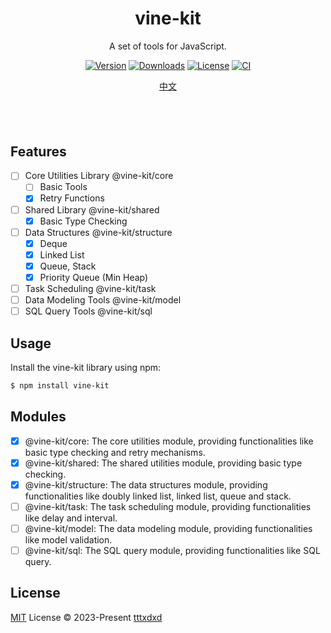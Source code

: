 <p align="center">
</p>

<h1 align="center">
vine-kit
</h1>
<p align="center">
A set of tools for JavaScript.
<p>
<p align="center">
  <a href="https://www.npmjs.com/package/vine-kit"><img src="https://img.shields.io/npm/v/vine-kit.svg?style=flat&colorA=18181B&colorB=28CF8D"  alt="Version"></a>
  <a href="https://www.npmjs.com/package/vine-kit"><img src="https://img.shields.io/npm/dm/vine-kit.svg?style=flat&colorA=18181B&colorB=28CF8D" alt="Downloads"></a>
  <a href="https://github.com/tttxdxd/vine-kit/tree/main/LICENSE"><img src="https://img.shields.io/github/license/tttxdxd/vine-kit.svg?style=flat&colorA=18181B&colorB=28CF8D" alt="License"></a>
  <a href="https://github.com/tttxdxd/vine-kit/actions"><img src="https://github.com/tttxdxd/vine-kit/workflows/CI/badge.svg?style=flat&colorA=18181B&colorB=28CF8D" alt="CI"></a>
<p>

<p align="center">
<a href="./README_CN.md">中文</a>
</p>

<h4 align="center">

</h4>
<br>
<br>

## Features

- [ ] Core Utilities Library @vine-kit/core
  - [ ] Basic Tools
  - [x] Retry Functions
- [ ] Shared Library @vine-kit/shared
  - [x] Basic Type Checking
- [ ] Data Structures @vine-kit/structure
    - [x] Deque
    - [x] Linked List
    - [x] Queue, Stack
    - [x] Priority Queue (Min Heap)
- [ ] Task Scheduling @vine-kit/task
- [ ] Data Modeling Tools @vine-kit/model
- [ ] SQL Query Tools @vine-kit/sql

## Usage
Install the vine-kit library using npm:

```bash
$ npm install vine-kit
```

## Modules

- [x] @vine-kit/core: The core utilities module, providing functionalities like basic type checking and retry mechanisms.
- [x] @vine-kit/shared: The shared utilities module, providing basic type checking.
- [x] @vine-kit/structure: The data structures module, providing functionalities like doubly linked list, linked list, queue and stack.
- [ ] @vine-kit/task: The task scheduling module, providing functionalities like delay and interval.
- [ ] @vine-kit/model: The data modeling module, providing functionalities like model validation.
- [ ] @vine-kit/sql: The SQL query module, providing functionalities like SQL query.

## License

[MIT](./LICENSE) License © 2023-Present [tttxdxd](https://github.com/tttxdxd)
